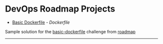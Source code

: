 # DevOps Roadmap Projects

- [Basic Dockerfile](https://github.com/Aj-Seven/DevOps-Projects/tree/master/basic-dockerfile) - *Dockerfile*

Sample solution for the [basic-dockerfile](https://roadmap.sh/projects/basic-dockerfile) challenge from [roadmap](https://roadmap.sh)

---

